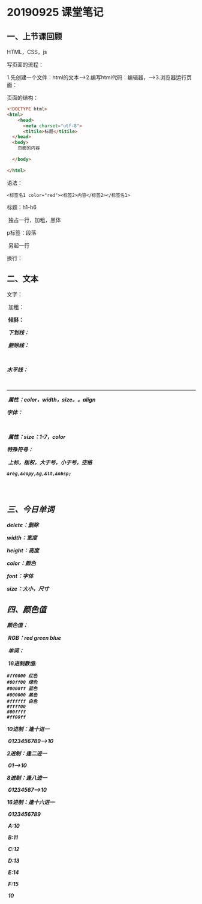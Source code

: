 # 20190925 课堂笔记

## 一、上节课回顾

   HTML，CSS，js

写页面的流程：

1.先创建一个文件：html的文本-->2.编写html代码：编辑器，-->3.浏览器运行页面：

页面的结构：

```html
<!DOCTYPE html>
<html>
  	<head>
      <meta charset="utf-8">
      <titile>标题</titile>
  </head>
  <body>
    页面的内容
    
  </body>
  
</html>
```

语法：

```
<标签名1 color="red"><标签2>内容</标签2></标签名1>
```



标题：h1-h6

​	独占一行，加粗，黑体

p标签：段落

​	另起一行

换行：<br>

## 二、文本



文字：

​	加粗：<strong><b>

​	倾斜：<em><i>

​	下划线：<ins>

​	删除线：<del>

​	

水平线：

​	<hr>

​	属性：color，width，size。。align

字体：

​	<font>

​	属性：size：1-7，color

特殊符号：

​	上标，版权，大于号，小于号，空格

```
&reg,&copy,&g,&lt,&nbsp;


 

```



## 三、今日单词

delete：删除

width：宽度

height：高度

color：颜色

font：字体

size：大小，尺寸



## 四、颜色值





颜色值：

​	RGB：red green blue

​	单词：

​	16进制数值:

```
#ff0000 红色
#00ff00 绿色
#0000ff 蓝色
#000000 黑色
#ffffff 白色
#ffff00
#00ffff
#ff00ff
```









10进制：逢十进一

​	0123456789-->10

2进制：逢二进一

​	01-->10

8进制：逢八进一

​	01234567-->10

16进制：逢十六进一

​	0123456789

​	A:10

​	B:11

​	C:12

​	D:13

​	E:14

​	F:15

​	10






